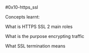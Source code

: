 #0x10-https_ssl

Concepts learnt:



What is HTTPS SSL 2 main roles

What is the purpose encrypting traffic

What SSL termination means
